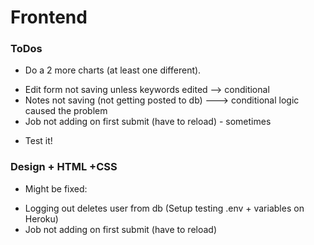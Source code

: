 # Frontend

### ToDos

* Do a 2 more charts (at least one different).

- Edit form not saving unless keywords edited --> conditional
- Notes not saving (not getting posted to db) ---> conditional logic caused the problem
- Job not adding on first submit (have to reload) - sometimes

* Test it!

### Design + HTML +CSS

* Might be fixed:

- Logging out deletes user from db (Setup testing .env + variables on Heroku)
- Job not adding on first submit (have to reload)
